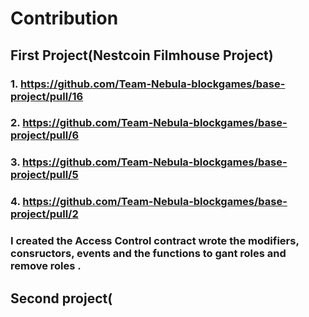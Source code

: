 # Contribution

## First Project(Nestcoin Filmhouse Project)
### 1. https://github.com/Team-Nebula-blockgames/base-project/pull/16
### 2. https://github.com/Team-Nebula-blockgames/base-project/pull/6
### 3. https://github.com/Team-Nebula-blockgames/base-project/pull/5 
### 4. https://github.com/Team-Nebula-blockgames/base-project/pull/2  
### I created the Access Control contract  wrote the modifiers, consructors, events and the functions to gant roles and remove roles .

## Second project(
